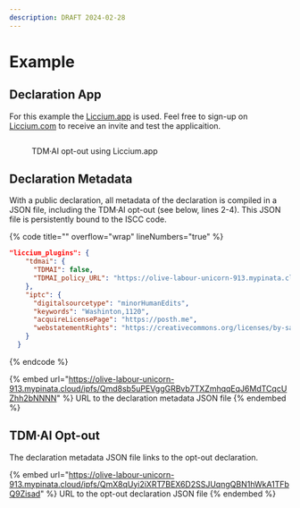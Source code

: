 ```yaml
---
description: DRAFT 2024-02-28
---
```


# Example

## Declaration App

For this example the [Liccium.app](https://liccium.app) is used. Feel free to sign-up on [Liccium.com](https://liccium.com) to receive an invite and test the applicaition.

<figure><img src=".gitbook/assets/Liccium TDM·AI@2x.png" alt=""><figcaption><p>TDM·AI opt-out using Liccium.app</p></figcaption></figure>

## Declaration Metadata

With a public declaration, all metadata of the declaration is compiled in a JSON file, including the TDM·AI opt-out (see below, lines 2-4). This JSON file is persistently bound to the ISCC code.

{% code title="" overflow="wrap" lineNumbers="true" %}
```json
"liccium_plugins": {
    "tdmai": {
      "TDMAI": false,
      "TDMAI_policy_URL": "https://olive-labour-unicorn-913.mypinata.cloud/ipfs/QmX8qUyi2iXRT7BEX6D2SSJUqngQBN1hWkA1TFbQ9Zisad"
    },
    "iptc": {
      "digitalsourcetype": "minorHumanEdits",
      "keywords": "Washinton,1120",
      "acquireLicensePage": "https://posth.me",
      "webstatementRights": "https://creativecommons.org/licenses/by-sa/4.0/"
    }
  }
```
{% endcode %}

{% embed url="https://olive-labour-unicorn-913.mypinata.cloud/ipfs/Qmd8sb5uPEVggGRBvb7TXZmhqqEqJ6MdTCqcUZhh2bNNNN" %}
URL to the declaration metadata JSON file
{% endembed %}

## TDM·AI Opt-out

The declaration metadata JSON file links to the opt-out declaration.

{% embed url="https://olive-labour-unicorn-913.mypinata.cloud/ipfs/QmX8qUyi2iXRT7BEX6D2SSJUqngQBN1hWkA1TFbQ9Zisad" %}
URL to the opt-out declaration JSON file
{% endembed %}
